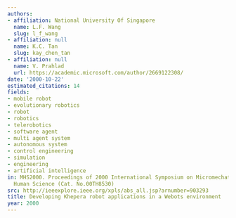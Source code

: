 ```yaml
---
authors:
- affiliation: National University Of Singapore
  name: L.F. Wang
  slug: l_f_wang
- affiliation: null
  name: K.C. Tan
  slug: kay_chen_tan
- affiliation: null
  name: V. Prahlad
  url: https://academic.microsoft.com/author/2669122308/
date: '2000-10-22'
estimated_citations: 14
fields:
- mobile robot
- evolutionary robotics
- robot
- robotics
- telerobotics
- software agent
- multi agent system
- autonomous system
- control engineering
- simulation
- engineering
- artificial intelligence
in: MHS2000. Proceedings of 2000 International Symposium on Micromechatronics and
  Human Science (Cat. No.00TH8530)
src: http://ieeexplore.ieee.org/xpls/abs_all.jsp?arnumber=903293
title: Developing Khepera robot applications in a Webots environment
year: 2000
---
```

